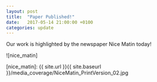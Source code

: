```yaml
---
layout: post
title:  "Paper Published!"
date:   2017-05-14 21:00:00 +0100
categories: update
---
```


Our work is highlighted by the newspaper Nice Matin today!

![nice_matin]

[nice_matin]: {{ site.url }}{{ site.baseurl }}/media_coverage/NiceMatin_PrintVersion_02.jpg

